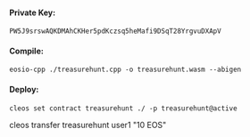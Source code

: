 
#### Private Key: 
    PW5J9srswAQKDMAhCKHer5pdKczsq5heMafi9DSqT28YrgvuDXApV

#### Compile: 
    eosio-cpp ./treasurehunt.cpp -o treasurehunt.wasm --abigen

#### Deploy: 
    cleos set contract treasurehunt ./ -p treasurehunt@active


cleos transfer treasurehunt user1 "10 EOS"